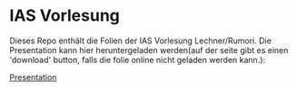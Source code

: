 # IAS Vorlesung
Dieses Repo enthält die Folien der IAS Vorlesung Lechner/Rumori.
Die Presentation kann hier heruntergeladen werden(auf der seite gibt es einen 'download' button, falls die folie online nicht geladen werden kann.):

[Presentation](main.pdf)

